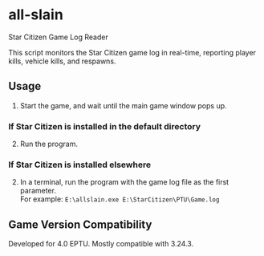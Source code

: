 # all-slain
Star Citizen Game Log Reader

This script monitors the Star Citizen game log in real-time, reporting player kills, vehicle kills, and respawns.

## Usage
1. Start the game, and wait until the main game window pops up.
### If Star Citizen is installed in the default directory
2. Run the program.
### If Star Citizen is installed elsewhere
2. In a terminal, run the program with the game log file as the first parameter.  
   For example: `E:\allslain.exe E:\StarCitizen\PTU\Game.log`

## Game Version Compatibility
Developed for 4.0 EPTU. Mostly compatible with 3.24.3.
